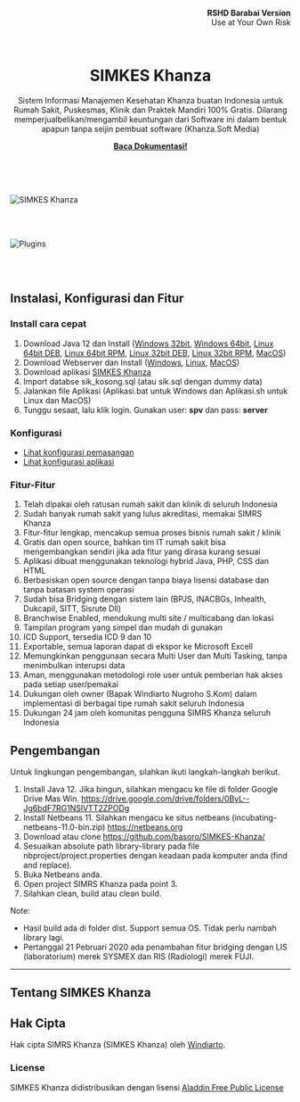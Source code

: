 <p align="right">
    <b>RSHD Barabai Version</b><br>
    Use at Your Own Risk
</p>
<br>
<p align="center">
    <h1 align="center">SIMKES Khanza</h1>
    <p align="center">Sistem Informasi Manajemen Kesehatan Khanza buatan Indonesia untuk Rumah Sakit, Puskesmas, Klinik dan Praktek Mandiri 100% Gratis. Dilarang memperjualbelikan/mengambil keuntungan dari Software ini dalam bentuk apapun tanpa seijin pembuat software  (Khanza.Soft Media)</p>
    <p align="center"><strong><a href="https://basoro.id/SIMKES-Khanza/">Baca Dokumentasi!</a></strong></p>
    <br><br><br>
</p>

![SIMKES Khanza](https://raw.githubusercontent.com/basoro/SIMKES-Khanza/master/docs/images/simkes.gif)

<br><br>

![Plugins](https://raw.githubusercontent.com/basoro/SIMKES-Khanza/master/docs/images/plugins.jpg)

<br><br>

## Instalasi, Konfigurasi dan Fitur

### Install cara cepat

1. Download Java 12 dan Install ([Windows 32bit](https://download.bell-sw.com/java/12.0.2/bellsoft-jdk12.0.2-windows-i586.msi), [Windows 64bit](https://download.bell-sw.com/java/12.0.2/bellsoft-jdk12.0.2-windows-amd64.msi), [Linux 64bit DEB](https://download.bell-sw.com/java/12.0.2/bellsoft-jdk12.0.2-linux-amd64.deb), [Linux 64bit RPM](https://download.bell-sw.com/java/12.0.2/bellsoft-jdk12.0.2-linux-amd64.rpm), [Linux 32bit DEB](https://download.bell-sw.com/java/12.0.2/bellsoft-jdk12.0.2-linux-i586.deb), [Linux 32bit RPM](https://download.bell-sw.com/java/12.0.2/bellsoft-jdk12.0.2-linux-i586.rpm), [MacOS](https://download.bell-sw.com/java/12.0.2/bellsoft-jdk12.0.2-macos-amd64.dmg))
2. Download Webserver dan Install ([Windows](https://bitnami.com/redirect/to/576576/bitnami-nginxstack-1.16.0-1-windows-x64-installer.exe), [Linux](https://bitnami.com/redirect/to/576566/bitnami-nginxstack-1.16.0-1-linux-x64-installer.run), [MacOS](https://bitnami.com/redirect/to/576570/bitnami-nginxstack-1.16.0-1-osx-x86_64-installer.dmg))
3. Download aplikasi [SIMKES Khanza](https://github.com/basoro/SIMKES-Khanza/releases)
4. Import databse sik_kosong.sql (atau sik.sql dengan dummy data)
5. Jalankan file Aplikasi (Aplikasi.bat untuk Windows dan Aplikasi.sh untuk Linux dan MacOS)
6. Tunggu sesaat, lalu klik login. Gunakan user: <b>spv</b> dan pass: <b>server</b>

### Konfigurasi
- [Lihat konfigurasi pemasangan](https:/basoro.id/SIMKES-Khanza/)
- [Lihat konfigurasi aplikasi](https:/basoro.id/SIMKES-Khanza/)

### Fitur-Fitur

1. Telah dipakai oleh ratusan rumah sakit dan klinik di seluruh Indonesia
2. Sudah banyak rumah sakit yang lulus akreditasi, memakai SIMRS Khanza
3. Fitur-fitur lengkap, mencakup semua proses bisnis rumah sakit / klinik
4. Gratis dan open source, bahkan tim IT rumah sakit bisa mengembangkan sendiri jika ada fitur yang dirasa kurang sesuai
5. Aplikasi dibuat menggunakan teknologi hybrid Java, PHP, CSS dan HTML
6. Berbasiskan open source dengan tanpa biaya lisensi database dan tanpa batasan system operasi
7. Sudah bisa Bridging dengan sistem lain (BPJS, INACBGs, Inhealth, Dukcapil, SITT, Sisrute Dll)
8. Branchwise Enabled, mendukung multi site / multicabang dan lokasi
9. Tampilan program yang simpel dan mudah di gunakan
10. ICD Support, tersedia ICD 9 dan 10
11. Exportable, semua laporan dapat di ekspor ke Microsoft Excell
12. Memungkinkan penggunaan secara Multi User dan Multi Tasking, tanpa menimbulkan interupsi data
13. Aman, menggunakan metodologi role user untuk pemberian hak akses pada setiap user/pemakai
14. Dukungan oleh owner (Bapak Windiarto Nugroho S.Kom) dalam implementasi di berbagai tipe rumah sakit seluruh Indonesia
15. Dukungan 24 jam oleh komunitas pengguna SIMRS Khanza seluruh Indonesia

## Pengembangan

Untuk lingkungan pengembangan, silahkan ikuti langkah-langkah berikut.

1. Install Java 12. Jika bingun, silahkan mengacu ke file di folder Google Drive Mas Win.
   https://drive.google.com/drive/folders/0ByL--Jg6bdF7RG1NSlVTT2ZPODg
2. Install Netbeans 11. Silahkan mengacu ke situs netbeans (incubating-netbeans-11.0-bin.zip)
   https://netbeans.org
3. Download atau clone https://github.com/basoro/SIMKES-Khanza/
4. Sesuaikan absolute path library-library pada file nbproject/project.properties dengan keadaan pada komputer anda (find and replace).
5. Buka Netbeans anda.
6. Open project SIMRS Khanza pada point 3.
7. Silahkan clean, build atau clean build.

Note:
- Hasil build ada di folder dist. Support semua OS. Tidak perlu nambah library lagi.
- Pertanggal 21 Pebruari 2020 ada penambahan fitur bridging dengan LIS (laboratorium) merek SYSMEX dan RIS (Radiologi) merek FUJI.

---

## Tentang SIMKES Khanza

## Hak Cipta

Hak cipta SIMRS Khanza (SIMKES Khanza) oleh [Windiarto](https://raw.githubusercontent.com/basoro/SIMKES-Khanza/master/docs/images/haki-simrs-khanza.jpg).

### License

SIMKES Khanza didistribusikan dengan lisensi [Aladdin Free Public License](https://en.wikipedia.org/wiki/Aladdin_Free_Public_License)

